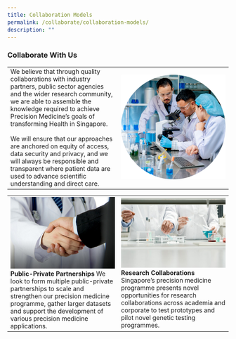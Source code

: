 ```yaml
---
title: Collaboration Models
permalink: /collaborate/collaboration-models/
description: ""
---
```

### Collaborate With Us


<table>
	<tbody>
		<tr>
			<td style="width:50%">
We believe that through quality collaborations with industry partners, public sector agencies and the wider research community, we are able to assemble the knowledge required to achieve Precision Medicine’s goals of transforming Health in Singapore.
				<br><br>
We will ensure that our approaches are anchored on equity of access, data security and privacy, and we will always be responsible and transparent where patient data are used to advance scientific understanding and direct care.
			</td>
			<td style="width:50%">
				<img src="/images/Collaborate/Collaboration%20Models/collaborate-img1.png">
			</td>
		</tr>
	</tbody>
</table>

<table>
	<tbody>
		<tr>
			<td style="width:50%">
				<img src="/images/Collaborate/Collaboration%20Models/collaborationmodelpic1.jpg">
				<b>Public-Private Partnerships</b>
				We look to form multiple public-private partnerships to scale and strengthen our precision medicine programme, gather larger datasets and support the development of various precision medicine applications.
			</td>
			<td style="width:50%">
				<img src="/images/Collaborate/Collaboration%20Models/istock-79334347-e1618302147925.jpg">
				<b>Research Collaborations</b>
				Singapore’s precision medicine programme presents novel opportunities for research collaborations across academia and corporate to test prototypes and pilot novel genetic testing programmes.
			</td>
		</tr>
	</tbody>
</table>
